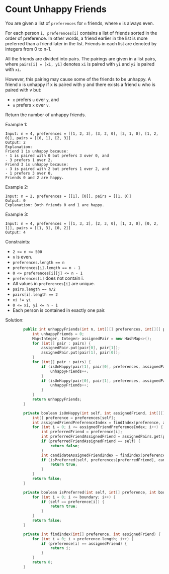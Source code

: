 # Count Unhappy Friends
You are given a list of `preferences` for `n` friends, where `n` is always even.

For each person `i, preferences[i]` contains a list of friends sorted in the order of preference. In other words, a friend earlier in the list is more preferred than a friend later in the list. Friends in each list are denoted by integers from 0 to n-1.

All the friends are divided into pairs. The pairings are given in a list pairs, where `pairs[i] = [xi, yi]` denotes `xi` is paired with `yi` and `yi` is paired with `xi`.

However, this pairing may cause some of the friends to be unhappy. A friend x is unhappy if x is paired with y and there exists a friend u who is paired with v but:

- `x` prefers `u` over `y`, and
- `u` prefers `x` over `v`.

Return the number of unhappy friends.

 

Example 1:
```
Input: n = 4, preferences = [[1, 2, 3], [3, 2, 0], [3, 1, 0], [1, 2, 0]], pairs = [[0, 1], [2, 3]]
Output: 2
Explanation:
Friend 1 is unhappy because:
- 1 is paired with 0 but prefers 3 over 0, and
- 3 prefers 1 over 2.
Friend 3 is unhappy because:
- 3 is paired with 2 but prefers 1 over 2, and
- 1 prefers 3 over 0.
Friends 0 and 2 are happy.
```
Example 2:
```
Input: n = 2, preferences = [[1], [0]], pairs = [[1, 0]]
Output: 0
Explanation: Both friends 0 and 1 are happy.
```
Example 3:
```
Input: n = 4, preferences = [[1, 3, 2], [2, 3, 0], [1, 3, 0], [0, 2, 1]], pairs = [[1, 3], [0, 2]]
Output: 4
```

Constraints:

- `2 <= n <= 500`
- `n` is even.
- `preferences.length == n`
- `preferences[i].length == n - 1`
- `0 <= preferences[i][j] <= n - 1`
- `preferences[i]` does not contain i.
- All values in `preferences[i]` are unique.
- `pairs.length == n/2`
- `pairs[i].length == 2`
- `xi != yi`
- `0 <= xi, yi <= n - 1`
- Each person is contained in exactly one pair.

Solution:
```cpp
        public int unhappyFriends(int n, int[][] preferences, int[][] pairs) {
            int unhappyFriends = 0;
            Map<Integer, Integer> assignedPair = new HashMap<>();
            for (int[] pair : pairs) {
                assignedPair.put(pair[0], pair[1]);
                assignedPair.put(pair[1], pair[0]);
            }
            for (int[] pair : pairs) {
                if (isUnHappy(pair[1], pair[0], preferences, assignedPair)) {
                    unhappyFriends++;
                }
                if (isUnHappy(pair[0], pair[1], preferences, assignedPair)) {
                    unhappyFriends++;
                }
            }
            return unhappyFriends;
        }

        private boolean isUnHappy(int self, int assignedFriend, int[][] preferences, Map<Integer, Integer> assignedPairs) {
            int[] preference = preferences[self];
            int assignedFriendPreferenceIndex = findIndex(preference, assignedFriend);
            for (int i = 0; i <= assignedFriendPreferenceIndex; i++) {
                int preferredFriend = preference[i];
                int preferredFriendAssignedFriend = assignedPairs.get(preferredFriend);
                if (preferredFriendAssignedFriend == self) {
                    return false;
                }
                int candidateAssignedFriendIndex = findIndex(preferences[preferredFriend], preferredFriendAssignedFriend);
                if (isPreferred(self, preferences[preferredFriend], candidateAssignedFriendIndex)) {
                    return true;
                }
            }
            return false;
        }

        private boolean isPreferred(int self, int[] preference, int boundary) {
            for (int i = 0; i <= boundary; i++) {
                if (self == preference[i]) {
                    return true;
                }
            }
            return false;
        }

        private int findIndex(int[] preference, int assignedFriend) {
            for (int i = 0; i < preference.length; i++) {
                if (preference[i] == assignedFriend) {
                    return i;
                }
            }
            return 0;
        }
```